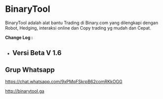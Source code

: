 BinaryTool
=============

BinaryTool adalah alat bantu Trading di Binary.com yang dilengkapi dengan Robot, Hedging, interaksi online dan Copy trading yg mudah dan Cepat.

**Change Log :**

 - Versi Beta V 1.6
	 - 

Grup Whatsapp
-------------
https://chat.whatsapp.com/9xPMqFSkrpB62comRKkOGG


http://binarytool.ga
